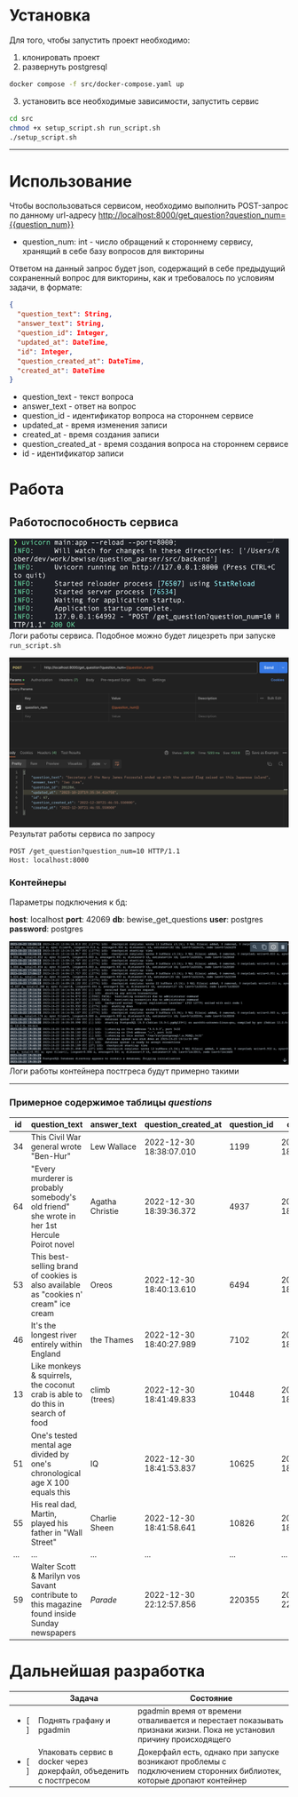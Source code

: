 # Установка
Для того, чтобы запустить проект необходимо: 
1. клонировать проект
2. развернуть postgresql
```bash
docker compose -f src/docker-compose.yaml up 
```
3. установить все необходимые зависимости, запустить сервис
```bash
cd src
chmod +x setup_script.sh run_script.sh
./setup_script.sh
```
---

# Использование
Чтобы воспользоваться сервисом, необходимо выполнить POST-запрос по данному url-адресу [http://localhost:8000/get_question?question_num={{question_num}}](http://localhost:8000/get_question?question_num={{question_num}})
* question_num: int - число обращений к стороннему сервису, хранящий в себе базу вопросов для викторины 

Ответом на данный запрос будет json, содержащий в себе предыдущий сохраненный вопрос для викторины, как и требовалось по условиям задачи, в формате: 
```json
{
  "question_text": String,
  "answer_text": String,
  "question_id": Integer,
  "updated_at": DateTime,
  "id": Integer,
  "question_created_at": DateTime,
  "created_at": DateTime
}
```
* question_text - текст вопроса
* answer_text - ответ на вопрос
* question_id - идентификатор вопроса на стороннем сервисе
* updated_at - время изменения записи
* created_at - время создания записи
* question_created_at - время создания вопроса на стороннем сервисе
* id - идентификатор записи

# Работа
## Работоспособность сервиса
![логи uvicorn](imgs/uvicorn_logs.png) 
Логи работы сервиса. Подобное можно будет лицезреть при запуске `run_script.sh`

![окно вывода postman](imgs/postman_example.png)
Результат работы сервиса по запросу 
```http
POST /get_question?question_num=10 HTTP/1.1
Host: localhost:8000
```

### Контейнеры
Параметры подключения к бд:

**host**: localhost
**port**: 42069
**db**: bewise_get_questions
**user**: postgres
**password**: postgres

![логи postgres_container](imgs/container_logs.png)
Логи работы контейнера постгреса будут примерно такими

---
### Примерное содержимое таблицы *questions* 
|id|question_text|answer_text|question_created_at|question_id|created_at|updated_at|
|--|-------------|-----------|-------------------|-----------|----------|----------|
|34|This Civil War general wrote "Ben-Hur"|Lew Wallace|2022-12-30 18:38:07.010|1199|2022-12-30 18:38:07.010|2023-10-23 17:03:46.925|
|64|"Every murderer is probably somebody's old friend" she wrote in her 1st Hercule Poirot novel|Agatha Christie|2022-12-30 18:39:36.372|4937|2022-12-30 18:39:36.372|2023-10-23 19:35:34.416|
|53|This best-selling brand of cookies is also available as "cookies n' cream" ice cream|Oreos|2022-12-30 18:40:13.610|6494|2022-12-30 18:40:13.610|2023-10-23 17:05:03.681|
|46|It's the longest river entirely within England|the Thames|2022-12-30 18:40:27.989|7102|2022-12-30 18:40:27.989|2023-10-23 17:04:38.742|
|13|Like monkeys & squirrels, the coconut crab is able to do this in search of food|climb (trees)|2022-12-30 18:41:49.833|10448|2022-12-30 18:41:49.833|2023-10-23 16:57:33.384|
|51|One's tested mental age divided by one's chronological age X 100 equals this|IQ|2022-12-30 18:41:53.837|10625|2022-12-30 18:41:53.837|2023-10-23 17:05:03.681|
|55|His real dad, Martin, played his father in "Wall Street"|Charlie Sheen|2022-12-30 18:41:58.641|10826|2022-12-30 18:41:58.641|2023-10-23 17:05:03.681|
|...|...|...|...|...|...|...|
|59|Walter Scott & Marilyn vos Savant contribute to this magazine found inside Sunday newspapers|<i>Parade</i>|2022-12-30 22:12:57.856|220355|2022-12-30 22:12:57.856|2023-10-23 19:35:34.416|


# Дальнейшая разработка 
||Задача|Состояние|
|---|---|---|
|<ul><li>[ ]</li></ul>| Поднять графану и pgadmin | pgadmin время от времени отваливается и перестает показывать признаки жизни. Пока не установил причину происходящего|
|<ul><li>[ ]</li></ul>|Упаковать сервис в docker через докерфайл, объеденить с постгресом|Докерфайл есть, однако при запуске возникают проблемы с подключением сторонних библиотек, которые дропают контейнер|
